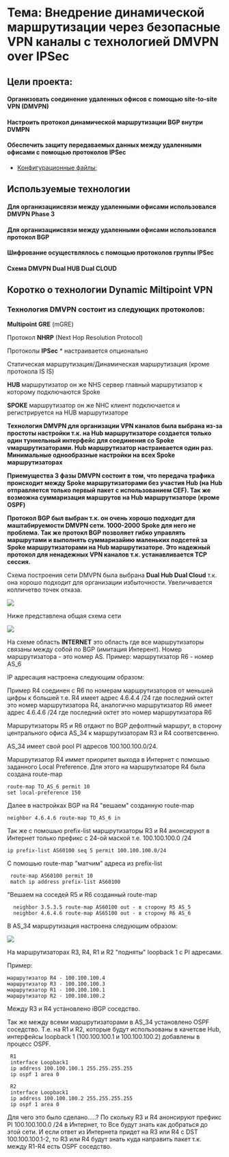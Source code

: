 #  Тема: Внедрение динамической маршрутизации через безопасные VPN каналы с технологией DMVPN over IPSec

##  Цели проекта:

#### Организовать соединение удаленных офисов с помощью site-to-site VPN (DMVPN)

#### Настроить протокол динамической маршрутизации BGP внутри DVMPN

#### Обеспечить защиту передаваемых данных между удаленными офисами с помощью протоколов IPSec


- [Конфигурационные файлы;](config/)



## Используемые технологии

#### Для организациисвязи между удаленными офисами использовался DMVPN Phase 3

#### Для организациисвязи между удаленными офисами использовался протокол BGP

#### Шифрование осуществлялось с помощью протоколов группы IPSec

#### Схема DMVPN Dual HUB Dual CLOUD



## Коротко о технологии Dynamic Miltipoint VPN

### Технология DMVPN состоит из следующих протоколов:

**Multipoint GRE** (mGRE)

Протокол **NHRP** (Next Hop Resolution Protocol)

Протоколы **IPSec** * настраивается опционально

Статическая маршрутизация/Динамическая маршрутизация (кроме протокола IS IS)

**HUB** маршрутизатор он же NHS сервер главный маршрутизатор к которому подключаются Spoke

**SPOKE** маршрутизатор он же NHC клиент подключается и регистрируется на HUB маршрутизаторе

**Технология DMVPN для организации VPN каналов была выбрана из-за простоты настройки т.к. на Hub маршрутизаторе создается только один туннельный интерфейс для соединения co Spoke vмаршрутизаторами.
Hub маршрутизатор настраивается один раз.
Минимальные однообразные настройки на всех Spoke маршрутизаторах**

**Приемущества 3 фазы DMVPN состоит в том, что передача трафика происходит между Spoke маршрутизаторами без участия Hub (на Hub отправляется только первый пакет с использованием CEF).
Так же возможна суммаризация маршрутов на Hub маршрутизаторе (кроме OSPF)**

**Протокол BGP был выбран т.к. он очень хорошо подходит для маштабируемости DMVPN сети. 1000-2000 Spoke для него не проблема. Так же протокл BGP позволяет гибко управлять маршрутами и выполнять суммаризайию маленьких подсетей за Spoke маршрутизаторами на Hub маршрутизаторе. Это надежный протокол для ненадежных VPN каналов т.к. устанавливается TCP сессия.**

Схема построения сети DMVPN была выбрана **Dual Hub Dual Cloud** т.к. она хорошо подходит для организации избыточности. Увеличивается колличетво точек отказа.

![](dhdc.png)


Ниже представлена общая схема сети

![](Shema.png)

На схеме область **INTERNET** это область где все маршрутизаторы связаны между собой по BGP (имитация Интерент). Номер маршрутизатора - это номер AS.
Пример: маршрутизатор R6 - номер AS_6

IP адресация настроена следующим образом: 

Пример R4 соединен c R6 по номерам маршрутизаторов от меньшей цифры к большей т.е. R4 имеет адрес 4.6.4.4 /24 где последний октет это номер маршрутизатора R4, аналогично маршрутизатор R6 имеет адрес 4.6.4.6 /24 где последний октет это номер маршрутизатора R6


Маршрутизаторы R5 и R6 отдают по BGP дефолтный маршрут, в сторону центрального офиса AS_34 к маршрутизаторам R3 и R4 соответсвенно.

AS_34 имеет свой pool PI адресов 100.100.100.0/24. 

Маршрутизатор R4 иммет приоритет выхода в Интернет с помошью заданного Local Preference. Для этого на маршрутизаторе R4 была создана route-map

    route-map TO_AS_6 permit 10
    set local-preference 150
    
Далее в настройках BGP на R4 "вешаем" созданную route-map

    neighbor 4.6.4.6 route-map TO_AS_6 in

Так же с помошью prefix-list маршрутизаторы R3 и R4 анонсируют в Интернет только префикс с 24-ой маской т.е. 100.100.100.0 /24

    ip prefix-list AS60100 seq 5 permit 100.100.100.0/24
    
C помошью route-map "матчим" адреса из prefix-list

     route-map AS60100 permit 10
     match ip address prefix-list AS60100
     
"Вешаем на соседей R5 и R6 созданный route-map
 
      neighbor 3.5.3.5 route-map AS60100 out - в сторону R5 AS_5
      neighbor 4.6.4.6 route-map AS65100 out - в сторону R6 AS_6
    
В AS_34 маршрутизация настроена следующим образом:    

![](AS_34.png)

На маршрутизаторах R3, R4, R1 и R2 "подняты" loopback 1 с PI адресами. 

Пример:

    маршрутизатор R4 - 100.100.100.4
    маршрутизатор R3 - 100.100.100.3
    маршрутизатор R1 - 100.100.100.1
    маршрутизатор R2 - 100.100.100.2
    

Между R3 и R4 установлено iBGP соседство. 

Так же между всеми маршрутизаторами в AS_34 установлено OSPF соседство. Т.е. на R1 и R2, которые будут использованы в качетсве Hub, интерфейсы loopback 1 (100.100.100.1 и 100.100.100.2) добавлены в процесс OSPF.
     
     R1
     interface Loopback1
     ip address 100.100.100.1 255.255.255.255
     ip ospf 1 area 0
     
     R2
     interface Loopback1
     ip address 100.100.100.2 255.255.255.255
     ip ospf 1 area 0
     
 Для чего это было сделано.....? По скольку R3 и R4 анонсируют префикс PI 100.100.100.0 /24 в Интернет, то Все будут знать как добраться до этой сети. И если ответ из Интернета придет на R3 или R4 c DST 100.100.100.1-2, то R3 или R4 будут знать куда направить пакет т.к. между R1-R4 есть OSPF соседство.    
